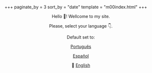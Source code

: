 +++
paginate_by = 3
sort_by = "date"
template = "m00index.html"
+++

<p align="center"> Hello 👋! Wellcome to my site.</p>
<p align="center"> Please, select your language 👇.</p>
<p align="center"> Default set to: </p>
<p align="center"><a class="top" href="/pt/">Português</a>
</p>
<p align="center"><a class="top" href="/es/">Español</a>
</p>
<p align="center">🔴 <a class="top" href="/">English</a>
</p>
